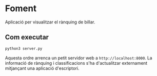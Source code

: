 # Foment
Aplicació per visualitzar el rànquing de billar.

## Com executar

```bash
python3 server.py
```

Aquesta ordre arrenca un petit servidor web a `http://localhost:8000`.
La informació de rànquing i classificacions s'ha d'actualitzar
externament mitjançant una aplicació d'escriptori.
